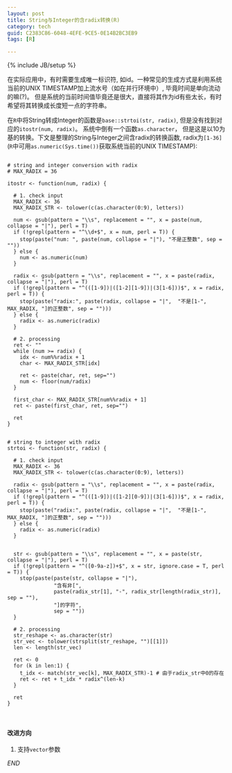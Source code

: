 ```yaml
---
layout: post
title: String与Integer的含radix转换(R)
category: tech
guid: C2383C86-6048-4EFE-9CE5-0E14B2BC3EB9
tags: [R]

---
```

{% include JB/setup %}

在实际应用中，有时需要生成唯一标识符, 如id。一种常见的生成方式是利用系统
当前的UNIX TIMESTAMP加上流水号（如在并行环境中）, 毕竟时间是单向流动的嘛(?)。
但是系统的当前时间值毕竟还是很大，直接将其作为id有些太长，有时希望将其转换成长度短一点的字符串。

在`R`中将String转成Integer的函数是`base::strtoi(str, radix)`, 但是没有找到对应的`itostr(num, radix)`。
系统中倒有一个函数`as.character`， 但是这是以10为基的转换。下文是整理的String与Integer之间含radix的转换函数, 
radix为`[1-36]`(`R`中可用`as.numeric(Sys.time())`获取系统当前的UNIX TIMESTAMP):

<pre>
<code class="R">
# string and integer conversion with radix
# MAX_RADIX = 36

itostr <- function(num, radix) {
  
  # 1. check input
  MAX_RADIX <- 36
  MAX_RADIX_STR <- tolower(c(as.character(0:9), letters))
  
  num <- gsub(pattern = "\\s", replacement = "", x = paste(num, collapse = "|"), perl = T)
  if (!grepl(pattern = "^\\d+$", x = num, perl = T)) {
    stop(paste("num: ", paste(num, collapse = "|"), "不是正整数", sep = ""))
  } else {
    num <- as.numeric(num)
  }
  
  radix <- gsub(pattern = "\\s", replacement = "", x = paste(radix, collapse = "|"), perl = T)
  if (!grepl(pattern = "^(([1-9])|([1-2][1-9])|(3[1-6]))$", x = radix, perl = T)) {
    stop(paste("radix:", paste(radix, collapse = "|",  "不是[1-", MAX_RADIX, "]的正整数", sep = "")))
  } else {
    radix <- as.numeric(radix)
  }
  
  # 2. processing
  ret <- ""
  while (num >= radix) {
    idx <- num%%radix + 1
    char <- MAX_RADIX_STR[idx]
    
    ret <- paste(char, ret, sep="")
    num <- floor(num/radix)
  }
  
  first_char <- MAX_RADIX_STR[num%%radix + 1]
  ret <- paste(first_char, ret, sep="")
  
  ret
}


# string to integer with radix
strtoi <- function(str, radix) {
  
  # 1. check input 
  MAX_RADIX <- 36
  MAX_RADIX_STR <- tolower(c(as.character(0:9), letters))

  radix <- gsub(pattern = "\\s", replacement = "", x = paste(radix, collapse = "|"), perl = T)
  if (!grepl(pattern = "^(([1-9])|([1-2][0-9])|(3[1-6]))$", x = radix, perl = T)) {
    stop(paste("radix:", paste(radix, collapse = "|",  "不是[1-", MAX_RADIX, "]的正整数", sep = "")))
  } else {
    radix <- as.numeric(radix)
  }
  
  
  str <- gsub(pattern = "\\s", replacement = "", x = paste(str, collapse = "|"), perl = T)
  if (!grepl(pattern = "^([0-9a-z])+$", x = str, ignore.case = T, perl = T)) {
    stop(paste(paste(str, collapse = "|"), 
               "含有非[", 
               paste(radix_str[1], "-", radix_str[length(radix_str)], sep = ""),
               "]的字符", 
               sep = ""))
  }
  
  # 2. processing
  str_reshape <- as.character(str)
  str_vec <- tolower(strsplit(str_reshape, "")[[1]])
  len <- length(str_vec)
  
  ret <- 0
  for (k in len:1) {
    t_idx <- match(str_vec[k], MAX_RADIX_STR)-1 # 由于radix_str中0的存在
    ret <- ret + t_idx * radix^(len-k)
  }
  
  ret
}

</code>
</pre>

#### 改进方向
1. 支持`vector`参数

*END*
